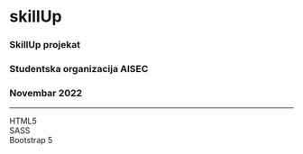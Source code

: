 # skillUp
### SkillUp projekat
### Studentska organizacija AISEC
### Novembar 2022
---
HTML5 <br>
SASS <br>
Bootstrap 5 <br>
